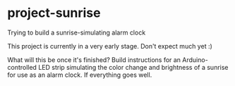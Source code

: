 # project-sunrise
Trying to build a sunrise-simulating alarm clock

This project is currently in a very early stage.  Don't expect much yet :)

What will this be once it's finished? Build instructions for an Arduino-controlled LED strip simulating the color change and brightness of a sunrise for use as an alarm clock. If everything goes well.

